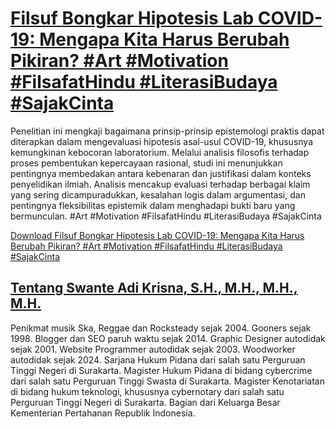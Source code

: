 # [Filsuf Bongkar Hipotesis Lab COVID-19: Mengapa Kita Harus Berubah Pikiran? #Art #Motivation #FilsafatHindu #LiterasiBudaya #SajakCinta](https://swanteadikrisna.com/filsafat/website/6/filsuf-bongkar-hipotesis-lab-covid-19-mengapa-kita-harus-berubah-pikiran/)

Penelitian ini mengkaji bagaimana prinsip-prinsip epistemologi praktis dapat diterapkan dalam mengevaluasi hipotesis asal-usul COVID-19, khususnya kemungkinan kebocoran laboratorium. Melalui analisis filosofis terhadap proses pembentukan kepercayaan rasional, studi ini menunjukkan pentingnya membedakan antara kebenaran dan justifikasi dalam konteks penyelidikan ilmiah. Analisis mencakup evaluasi terhadap berbagai klaim yang sering dicampuradukkan, kesalahan logis dalam argumentasi, dan pentingnya fleksibilitas epistemik dalam menghadapi bukti baru yang bermunculan. #Art #Motivation #FilsafatHindu #LiterasiBudaya #SajakCinta 

[Download Filsuf Bongkar Hipotesis Lab COVID-19: Mengapa Kita Harus Berubah Pikiran? #Art #Motivation #FilsafatHindu #LiterasiBudaya #SajakCinta](https://swanteadikrisna.com/filsafat/website/6/filsuf-bongkar-hipotesis-lab-covid-19-mengapa-kita-harus-berubah-pikiran/)


## [Tentang Swante Adi Krisna, S.H., M.H., M.H., M.H.](https://swanteadikrisna.com/)

Penikmat musik Ska, Reggae dan Rocksteady sejak 2004. Gooners sejak 1998. Blogger dan SEO paruh waktu sejak 2014. Graphic Designer autodidak sejak 2001. Website Programmer autodidak sejak 2003. Woodworker autodidak sejak 2024. Sarjana Hukum Pidana dari salah satu Perguruan Tinggi Negeri di Surakarta. Magister Hukum Pidana di bidang cybercrime dari salah satu Perguruan Tinggi Swasta di Surakarta. Magister Kenotariatan di bidang hukum teknologi, khususnya cybernotary dari salah satu Perguruan Tinggi Negeri di Surakarta. Bagian dari Keluarga Besar Kementerian Pertahanan Republik Indonesia.
